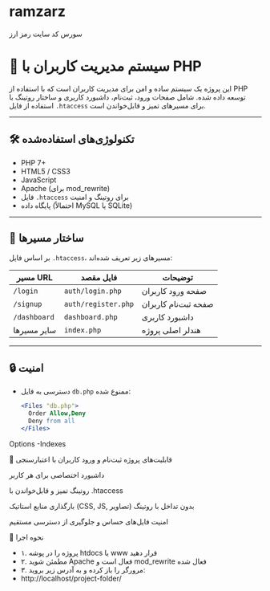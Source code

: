 # ramzarz
سورس کد سایت رمز ارز

# 🔐 سیستم مدیریت کاربران با PHP

این پروژه یک سیستم ساده و امن برای مدیریت کاربران است که با استفاده از PHP توسعه داده شده. شامل صفحات ورود، ثبت‌نام، داشبورد کاربری و ساختار روتینگ با استفاده از فایل `.htaccess` برای مسیرهای تمیز و قابل‌خواندن است.

---

## 🛠️ تکنولوژی‌های استفاده‌شده

- PHP 7+
- HTML5 / CSS3
- JavaScript
- Apache (برای mod_rewrite)
- فایل `.htaccess` برای روتینگ و امنیت
- پایگاه داده (احتمالاً MySQL یا SQLite)

---

## 📁 ساختار مسیرها

بر اساس فایل `.htaccess`، مسیرهای زیر تعریف شده‌اند:

| مسیر URL       | فایل مقصد             | توضیحات               |
|----------------|------------------------|------------------------|
| `/login`       | `auth/login.php`       | صفحه ورود کاربران     |
| `/signup`      | `auth/register.php`    | صفحه ثبت‌نام کاربران  |
| `/dashboard`   | `dashboard.php`        | داشبورد کاربری        |
| سایر مسیرها    | `index.php`            | هندلر اصلی پروژه      |

---

## 🔒 امنیت

- دسترسی به فایل `db.php` ممنوع شده:
  ```apache
  <Files "db.php">
    Order Allow,Deny
    Deny from all
  </Files>

Options -Indexes

🎯 قابلیت‌های پروژه
ثبت‌نام و ورود کاربران با اعتبارسنجی

داشبورد اختصاصی برای هر کاربر

روتینگ تمیز و قابل‌خواندن با .htaccess

بارگذاری منابع استاتیک (CSS, JS, تصاویر) بدون تداخل با روتینگ

امنیت فایل‌های حساس و جلوگیری از دسترسی مستقیم

🚀 نحوه اجرا
   - ۱.  پروژه را در پوشه htdocs یا www قرار دهید 
   - ۲. مطمئن شوید Apache فعال است و mod_rewrite فعال شده 
   - ۳. مرورگر را باز کرده و به آدرس زیر بروید:
   - http://localhost/project-folder/
